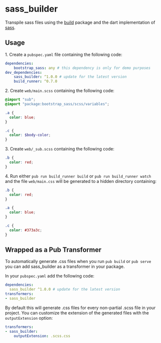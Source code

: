 # sass_builder

Transpile sass files using the [build][1] package and the dart implementation
of [sass][2].

[1]: https://github.com/dart-lang/build
[2]: https://github.com/sass/dart-sass

## Usage

1\. Create a `pubspec.yaml` file containing the following code:

```yaml
dependencies:
    bootstrap_sass: any # this dependency is only for demo purposes
dev_dependencies:
    sass_builder: ^1.0.0 # update for the latest version
    build_runner: ^0.7.0
```

2\. Create `web/main.scss` containing the following code:

```scss
@import "sub";
@import "package:bootstrap_sass/scss/variables";

.a {
  color: blue;
}

.c {
  color: $body-color;
}
```

3\. Create `web/_sub.scss` containing the following code:

```scss
.b {
  color: red;
}
```

4\. Run either `pub run build_runner build` or `pub run build_runner watch` and
    the file `web/main.css` will be generated to a hidden directory containing:

```css
.b {
  color: red;
}

.a {
  color: blue;
}

.c {
  color: #373a3c;
}

```

## Wrapped as a Pub Transformer

To automatically generate .css files when you run `pub build` or `pub serve`
you can add sass_builder as a transformer in your package.

In your `pubspec.yaml` add the following code:

```yaml
dependencies:
  sass_builder ^1.0.0 # update for the latest version
transformers:
- sass_builder
```

By default this will generate .css files for every non-partial .scss file in your project. You can customize the extension of the generated files with the `outputExtension` option:

```yaml
transformers:
- sass_builder:
    outputExtension: .scss.css
```
